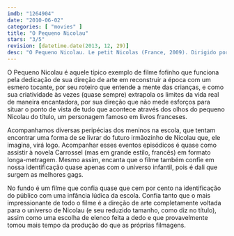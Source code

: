 ```yaml
---
imdb: "1264904"
date: "2010-06-02"
categories: [ "movies" ]
title: "O Pequeno Nicolau"
stars: "3/5"
revision: [datetime.date(2013, 12, 29)]
desc: "O Pequeno Nicolau. Le petit Nicolas (France, 2009). Dirigido por Laurent Tirard. Escrito por Laurent Tirard, Grégoire Vigneron, Laurent Tirard, Grégoire Vigneron, Alain Chabat, René Goscinny, Jean-Jacques Sempé. Com Maxime Godart, Valérie Lemercier, Kad Merad, Sandrine Kiberlain, François-Xavier Demaison, Michel Duchaussoy, Daniel Prévost, Michel Galabru, Anémone."
---
```

O Pequeno Nicolau é aquele típico exemplo de filme fofinho que funciona pela dedicação de sua direção de arte em reconstruir a época com um esmero tocante, por seu roteiro que entende a mente das crianças, e como sua criatividade às vezes (quase sempre) extrapola os limites da vida real de maneira encantadora, por sua direção que não mede esforços para situar o ponto de vista de tudo que acontece através dos olhos do pequeno Nicolau do título, um personagem famoso em livros franceses.

Acompanhamos diversas peripécias dos meninos na escola, que tentam encontrar uma forma de se livrar do futuro irmãozinho de Nicolau que, ele imagina, virá logo. Acompanhar esses eventos episódicos é quase como assistir à novela Carrossel (mas em grande estilo, francês) em formato longa-metragem. Mesmo assim, encanta que o filme também confie em nossa identificação quase apenas com o universo infantil, pois é dali que surgem as melhores gags.

No fundo é um filme que confia quase que cem por cento na identificação do público com uma infância lúdica da escola. Confia tanto que o mais impressionante de todo o filme é a direção de arte completamente voltada para o universo de Nicolau (e seu reduzido tamanho, como diz no título), assim como uma escolha de elenco feita a dedo e que provavelmente tomou mais tempo da produção do que as próprias filmagens.
